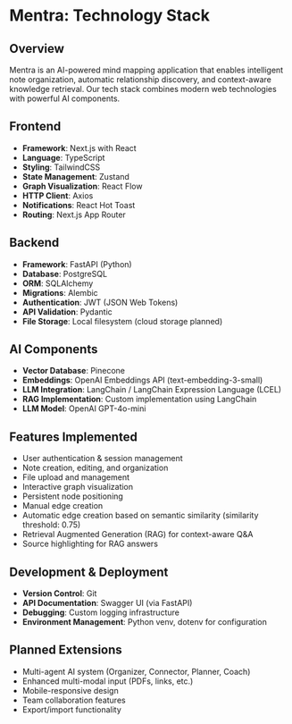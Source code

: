 # Mentra: Technology Stack

## Overview

Mentra is an AI-powered mind mapping application that enables intelligent note organization, automatic relationship discovery, and context-aware knowledge retrieval. Our tech stack combines modern web technologies with powerful AI components.

## Frontend

- **Framework**: Next.js with React
- **Language**: TypeScript
- **Styling**: TailwindCSS
- **State Management**: Zustand
- **Graph Visualization**: React Flow
- **HTTP Client**: Axios
- **Notifications**: React Hot Toast
- **Routing**: Next.js App Router

## Backend

- **Framework**: FastAPI (Python)
- **Database**: PostgreSQL
- **ORM**: SQLAlchemy
- **Migrations**: Alembic
- **Authentication**: JWT (JSON Web Tokens)
- **API Validation**: Pydantic
- **File Storage**: Local filesystem (cloud storage planned)

## AI Components

- **Vector Database**: Pinecone
- **Embeddings**: OpenAI Embeddings API (text-embedding-3-small)
- **LLM Integration**: LangChain / LangChain Expression Language (LCEL)
- **RAG Implementation**: Custom implementation using LangChain
- **LLM Model**: OpenAI GPT-4o-mini

## Features Implemented

- User authentication & session management
- Note creation, editing, and organization
- File upload and management
- Interactive graph visualization
- Persistent node positioning
- Manual edge creation
- Automatic edge creation based on semantic similarity (similarity threshold: 0.75)
- Retrieval Augmented Generation (RAG) for context-aware Q&A
- Source highlighting for RAG answers

## Development & Deployment

- **Version Control**: Git
- **API Documentation**: Swagger UI (via FastAPI)
- **Debugging**: Custom logging infrastructure
- **Environment Management**: Python venv, dotenv for configuration

## Planned Extensions

- Multi-agent AI system (Organizer, Connector, Planner, Coach)
- Enhanced multi-modal input (PDFs, links, etc.)
- Mobile-responsive design
- Team collaboration features
- Export/import functionality 